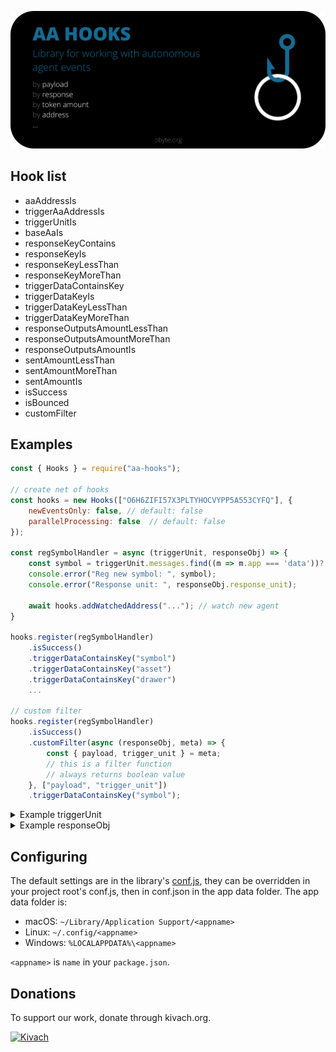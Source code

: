 
![AA hooks](/public/img.svg)

## Hook list

- aaAddressIs
- triggerAaAddressIs
- triggerUnitIs
- baseAaIs
- responseKeyContains
- responseKeyIs
- responseKeyLessThan
- responseKeyMoreThan
- triggerDataContainsKey
- triggerDataKeyIs
- triggerDataKeyLessThan
- triggerDataKeyMoreThan
- responseOutputsAmountLessThan
- responseOutputsAmountMoreThan
- responseOutputsAmountIs
- sentAmountLessThan
- sentAmountMoreThan
- sentAmountIs
- isSuccess
- isBounced
- customFilter

## Examples

```js
const { Hooks } = require("aa-hooks");

// create net of hooks
const hooks = new Hooks(["O6H6ZIFI57X3PLTYHOCVYPP5A553CYFQ"], {
    newEventsOnly: false, // default: false
    parallelProcessing: false  // default: false
});

const regSymbolHandler = async (triggerUnit, responseObj) => {
    const symbol = triggerUnit.messages.find((m => m.app === 'data'))?.payload?.symbol;
    console.error("Reg new symbol: ", symbol);
    console.error("Response unit: ", responseObj.response_unit);

    await hooks.addWatchedAddress("..."); // watch new agent
}

hooks.register(regSymbolHandler)
    .isSuccess()
    .triggerDataContainsKey("symbol")
    .triggerDataContainsKey("asset")
    .triggerDataContainsKey("drawer")
    ...
    
// custom filter
hooks.register(regSymbolHandler)
    .isSuccess()
    .customFilter(async (responseObj, meta) => {
        const { payload, trigger_unit } = meta;
        // this is a filter function
        // always returns boolean value
    }, ["payload", "trigger_unit"])
    .triggerDataContainsKey("symbol");
```

<details>
  <summary>Example triggerUnit</summary>

  ```json
{
	"version": "3.0t",
	"alt": "2",
	"messages": [
		{
			"app": "data",
			"payload_location": "inline",
			"payload": {
				"asset": "tZgXWTAv+1v1Ow4pMEVFFNlZAobGxMm2kIcr2dVR68c=",
				"symbol": "ETH3",
				"decimals": 8,
				"description": "ETH on Obyte"
			},
			"payload_hash": "SLL9ew+vIImeuk88nh78xav/kNsp5DgvZU/JwW8g+9w="
		},
		{
			"app": "payment",
			"payload_location": "inline",
			"payload_hash": "aEoZ8aNjru503wcW8D2FtfEVlJ0vI8H138afFegz5kI=",
			"payload": {
				"inputs": [
					{
						"unit": "EgJcb2OejlGnCceBGy/ToQMl4AGJpcMfnvzqLA7le+k=",
						"message_index": 0,
						"output_index": 1
					}
				],
				"outputs": [
					{
						"address": "O6H6ZIFI57X3PLTYHOCVYPP5A553CYFQ",
						"amount": 100000000
					},
					{
						"address": "TNM2YRTJOANVGXMCFOH2FBVC3KYHZ4O6",
						"amount": 999999047
					}
				]
			}
		}
	],
	"authors": [
		{
			"address": "TNM2YRTJOANVGXMCFOH2FBVC3KYHZ4O6",
			"authentifiers": {
				"r": "eypr8bDqB5GGj+yVZgGJajMtUfrI6KxFBFh+olGG6XF8EaBtSsss4sryd45oBU7TZB1L9QWZRJeHKWytoIPQRQ=="
			}
			}
	],
	"parent_units": [
		"v+Yp106wJ03H5B/iUET6qIL4ZA/urwckH9y2iaRdnN4="
	],
	"last_ball": "iaI+7i0vUjvxjj5Qyhpv8vcYi8eJE78J5KGRd7ppTSc=",
	"last_ball_unit": "Mf1h7ObKs1unBiKCcnluHZjKa6qO+ODdDMMh/zS+wz0=",
	"timestamp": 1624754674,
	"witness_list_unit": "TvqutGPz3T4Cs6oiChxFlclY92M2MvCvfXR5/FETato=",
	"headers_commission": 452,
	"payload_commission": 501,
	"unit": "o+Xe1O4MfEBz2/3UOPTgc+5PNnpdhEPhhho52Iyf1HM=",
	"main_chain_index": 2045972
}
  ```

</details>

<details>
  <summary>Example responseObj</summary>

  ```json
{
	"mci": 2045972,
	"trigger_address": "TNM2YRTJOANVGXMCFOH2FBVC3KYHZ4O6",
	"aa_address": "O6H6ZIFI57X3PLTYHOCVYPP5A553CYFQ",
	"trigger_unit": "o+Xe1O4MfEBz2/3UOPTgc+5PNnpdhEPhhho52Iyf1HM=",
	"bounced": 0,
	"response_unit": "qYfdrDF0yFtaXv3iM1r0SBOruHAdp4A1rDhpJwXcC1U=",
	"response": {
		"responseVars": {
			"ETH3": "tZgXWTAv+1v1Ow4pMEVFFNlZAobGxMm2kIcr2dVR68c=",
			"tZgXWTAv+1v1Ow4pMEVFFNlZAobGxMm2kIcr2dVR68c=": "ETH3",
			"TNM2YRTJOANVGXMCFOH2FBVC3KYHZ4O6_0_ETH3_tZgXWTAv+1v1Ow4pMEVFFNlZAobGxMm2kIcr2dVR68c=": 100000000,
			"message": "Your description is now the current"
		}
	},
	"timestamp": 1624754674,
	"creation_date": "2021-06-27 00:45:48",
	"objResponseUnit": {
		"version": "3.0t",
		"alt": "2",
		"timestamp": 1624754674,
		"messages": [
			{
				"app": "data",
				"payload": {
					"asset": "tZgXWTAv+1v1Ow4pMEVFFNlZAobGxMm2kIcr2dVR68c=",
					"name": "ETH3",
					"decimals": 8
				},
				"payload_location": "inline",
				"payload_hash": "gRcVodd+gpMN/AMh0e7QsUhhYD2F04ppNBrMaCDUiKc="
			},
			{
				"app": "payment",
				"payload": {
					"outputs": [
						{
							"address": "O6H6ZIFI57X3PLTYHOCVYPP5A553CYFQ",
							"amount": 99999227
						}
					],
					"inputs": [
						{
							"unit": "FF7QEM1urqVa3nsbyPga6z6duE3gZK2nU3yG5x7Nkw8=",
							"message_index": 1,
							"output_index": 0
						}
					]
				},
				"payload_location": "inline",
				"payload_hash": "6ZJLUc4CleXBDL8E38gUXTsG7oPpebMvCM0PZ0DinWk="
			}
		],
		"authors": [
			{
				"address": "O6H6ZIFI57X3PLTYHOCVYPP5A553CYFQ"
			}
		],
		"last_ball_unit": "Mf1h7ObKs1unBiKCcnluHZjKa6qO+ODdDMMh/zS+wz0=",
		"last_ball": "iaI+7i0vUjvxjj5Qyhpv8vcYi8eJE78J5KGRd7ppTSc=",
		"witness_list_unit": "TvqutGPz3T4Cs6oiChxFlclY92M2MvCvfXR5/FETato=",
		"parent_units": [
			"o+Xe1O4MfEBz2/3UOPTgc+5PNnpdhEPhhho52Iyf1HM="
		],
		"headers_commission": 350,
		"payload_commission": 423,
		"unit": "qYfdrDF0yFtaXv3iM1r0SBOruHAdp4A1rDhpJwXcC1U=",
		"main_chain_index": 2046004
	}
}
  ```

</details>

## Configuring

The default settings are in the library's [conf.js](https://github.com/byteball/ocore/blob/master/conf.js), they can be overridden in your project root's conf.js, then in conf.json in the app data folder.  The app data folder is:

* macOS: `~/Library/Application Support/<appname>`
* Linux: `~/.config/<appname>`
* Windows: `%LOCALAPPDATA%\<appname>`

`<appname>` is `name` in your `package.json`.

## Donations

To support our work, donate through kivach.org.

[![Kivach](https://kivach.org/api/banner?repo=byteball/aa-hooks)](https://kivach.org/repo/byteball/aa-hooks)
